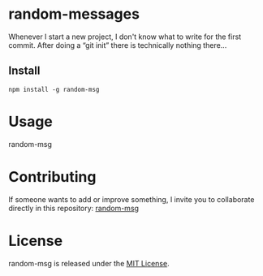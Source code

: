 
# random-messages

Whenever I start a new project, I don't know what to write for the first commit. After doing a “git init” there is technically nothing there...

## [](https://gist.github.com/gndx/1b2c8482049c6d3b521dffcf33337558#install)Install

```
npm install -g random-msg

```

# [](https://gist.github.com/gndx/1b2c8482049c6d3b521dffcf33337558#usage)Usage

random-msg

# [](https://gist.github.com/gndx/1b2c8482049c6d3b521dffcf33337558#contributing)Contributing

If someone wants to add or improve something, I invite you to collaborate directly in this repository:  [random-msg](https://github.com/platzi/npm-random-msg)

# [](https://gist.github.com/gndx/1b2c8482049c6d3b521dffcf33337558#license)License

random-msg is released under the  [MIT License](https://opensource.org/licenses/MIT).